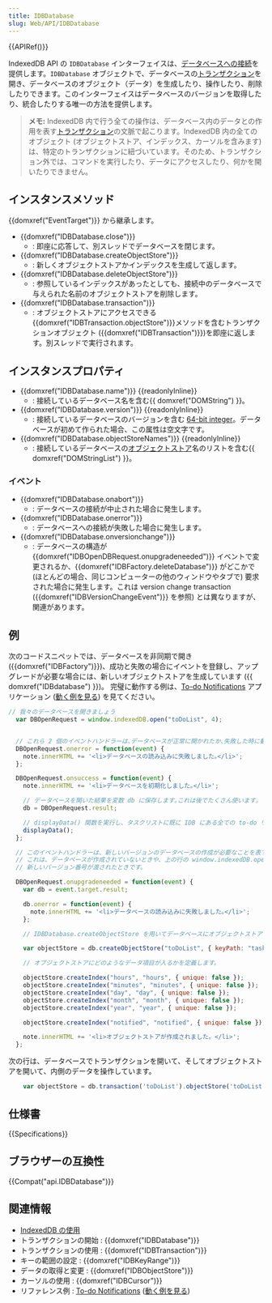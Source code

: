 ```yaml
---
title: IDBDatabase
slug: Web/API/IDBDatabase
---
```


{{APIRef()}}

IndexedDB API の `IDBDatabase` インターフェイスは、[データベースへの接続](/ja/docs/Web/API/IndexedDB_API#%E3%83%87%E3%83%BC%E3%82%BF%E3%83%99%E3%83%BC%E3%82%B9%E3%81%B8%E3%81%AE%E6%8E%A5%E7%B6%9A)を提供します。`IDBDatabase` オブジェクトで、データベースの[トランザクション](/ja/docs/Web/API/IndexedDB_API/Basic_Terminology#%E3%83%88%E3%83%A9%E3%83%B3%E3%82%B6%E3%82%AF%E3%82%B7%E3%83%A7%E3%83%B3)を開き、データベースのオブジェクト（データ）を生成したり、操作したり、削除したりできます。このインターフェイスはデータベースのバージョンを取得したり、統合したりする唯一の方法を提供します。

> **メモ:** IndexedDB 内で行う全ての操作は、データベース内のデータとの作用を表す[トランザクション](/ja/docs/Web/API/IndexedDB_API/Basic_Terminology#%E3%83%88%E3%83%A9%E3%83%B3%E3%82%B6%E3%82%AF%E3%82%B7%E3%83%A7%E3%83%B3)の文脈で起こります。IndexedDB 内の全てのオブジェクト (オブジェクトストア、インデックス、カーソルを含みます) は、特定のトランザクションに紐づいています。そのため、トランザクション外では、コマンドを実行したり、データにアクセスしたり、何かを開いたりできません。

## インスタンスメソッド

{{domxref("EventTarget")}} から継承します。

- {{domxref("IDBDatabase.close")}}
  - : 即座に応答して、別スレッドでデータベースを閉じます。
- {{domxref("IDBDatabase.createObjectStore")}}
  - : 新しくオブジェクトストアかインデックスを生成して返します。
- {{domxref("IDBDatabase.deleteObjectStore")}}
  - : 参照しているインデックスがあったとしても、接続中のデータベースで与えられた名前のオブジェクトストアを削除します。
- {{domxref("IDBDatabase.transaction")}}
  - : オブジェクトストアにアクセスできる{{domxref("IDBTransaction.objectStore")}}メソッドを含むトランザクションオブジェクト ({{domxref("IDBTransaction")}})を即座に返します。別スレッドで実行されます。

## インスタンスプロパティ

- {{domxref("IDBDatabase.name")}} {{readonlyInline}}
  - : 接続しているデータベース名を含む{{ domxref("DOMString") }}。
- {{domxref("IDBDatabase.version")}} {{readonlyInline}}
  - : 接続しているデータベースのバージョンを含む [64-bit integer](</ja/docs/NSPR_API_Reference/Long_Long_(64-bit)_Integers>)。データベースが初めて作られた場合、この属性は空文字です。
- {{domxref("IDBDatabase.objectStoreNames")}} {{readonlyInline}}
  - : 接続しているデータベースの[オブジェクトストア](/ja/docs/Web/API/IndexedDB_API/Basic_Terminology#%E3%82%AA%E3%83%96%E3%82%B8%E3%82%A7%E3%82%AF%E3%83%88%E3%82%B9%E3%83%88%E3%82%A2)名のリストを含む{{ domxref("DOMStringList") }}。

### イベント

- {{domxref("IDBDatabase.onabort")}}
  - : データベースの接続が中止された場合に発生します。
- {{domxref("IDBDatabase.onerror")}}
  - : データベースへの接続が失敗した場合に発生します。
- {{domxref("IDBDatabase.onversionchange")}}
  - : データベースの構造が {{domxref("IDBOpenDBRequest.onupgradeneeded")}} イベントで変更されるか、{{domxref("IDBFactory.deleteDatabase")}} がどこかで (ほとんどの場合、同じコンピューターの他のウィンドウやタブで) 要求された場合に発生します。これは version change transaction ({{domxref("IDBVersionChangeEvent")}} を参照) とは異なりますが、関連があります。

## 例

次のコードスニペットでは、データベースを非同期で開き ({{domxref("IDBFactory")}})、成功と失敗の場合にイベントを登録し、アップグレードが必要な場合には、新しいオブジェクトストアを生成しています ({{ domxref("IDBdatabase") }})。 完璧に動作する例は、[To-do Notifications](https://github.com/mdn/dom-examples/tree/main/to-do-notifications) アプリケーション ([動く例を見る](https://mdn.github.io/dom-examples/to-do-notifications/)) を見てください。

```js
// 我々のデータベースを開きましょう
  var DBOpenRequest = window.indexedDB.open("toDoList", 4);


  // これら 2 個のイベントハンドラーは､データベースが正常に開かれたか､失敗した時に動作します｡
  DBOpenRequest.onerror = function(event) {
    note.innerHTML += '<li>データベースの読み込みに失敗しました｡</li>';
  };

  DBOpenRequest.onsuccess = function(event) {
    note.innerHTML += '<li>データベースを初期化しました｡</li>';

    // データベースを開いた結果を変数 db に保存します｡これは後でたくさん使います｡
    db = DBOpenRequest.result;

    // displayData() 関数を実行し、タスクリストに既に IDB にある全ての to-do リストデータを入れます。
    displayData();
  };

  // このイベントハンドラーは、新しいバージョンのデータベースの作成が必要なことを表すイベントを処理します。
  // これは、データベースが作成されていないときや、上の行の window.indexedDB.open に
  // 新しいバージョン番号が渡されたときです。

  DBOpenRequest.onupgradeneeded = function(event) {
    var db = event.target.result;

    db.onerror = function(event) {
      note.innerHTML += '<li>データベースの読み込みに失敗しました｡</li>';
    };

    // IDBDatabase.createObjectStore を用いてデータベースにオブジェクトストアを作成します。

    var objectStore = db.createObjectStore("toDoList", { keyPath: "taskTitle" });

    // オブジェクトストアにどのようなデータ項目が入るかを定義します。

    objectStore.createIndex("hours", "hours", { unique: false });
    objectStore.createIndex("minutes", "minutes", { unique: false });
    objectStore.createIndex("day", "day", { unique: false });
    objectStore.createIndex("month", "month", { unique: false });
    objectStore.createIndex("year", "year", { unique: false });

    objectStore.createIndex("notified", "notified", { unique: false });

    note.innerHTML += '<li>オブジェクトストアが作成されました。</li>';
  };
```

次の行は、データベースでトランザクションを開いて、そしてオブジェクトストアを開いて、内側のデータを操作しています。

```js
    var objectStore = db.transaction('toDoList').objectStore('toDoList');
```

## 仕様書

{{Specifications}}

## ブラウザーの互換性

{{Compat("api.IDBDatabase")}}

## 関連情報

- [IndexedDB の使用](/ja/docs/Web/API/IndexedDB_API/Using_IndexedDB)
- トランザクションの開始 : {{domxref("IDBDatabase")}}
- トランザクションの使用 : {{domxref("IDBTransaction")}}
- キーの範囲の設定 : {{domxref("IDBKeyRange")}}
- データの取得と変更 : {{domxref("IDBObjectStore")}}
- カーソルの使用 : {{domxref("IDBCursor")}}
- リファレンス例 : [To-do Notifications](https://github.com/mdn/dom-examples/tree/main/to-do-notifications) ([動く例を見る](https://mdn.github.io/dom-examples/to-do-notifications/))
